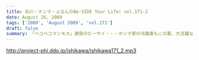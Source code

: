 ```yaml
---
title: 石川・ホンマ・ぶるんのBe-SIDE Your Life! vol.171-2
date: August 26, 2009
tags: ['2009', 'August 2009', 'vol.171']
draft: false
summary: 「ペコペコマンモス」連発のビーサイ・・・ホンマ家の冷蔵庫もこの夏、大活躍なようで、昨日はピノを大量購入したそうな。NAMAE
---
```


http://project-phi.ddo.jp/ishikawa/ishikawa171_2.mp3